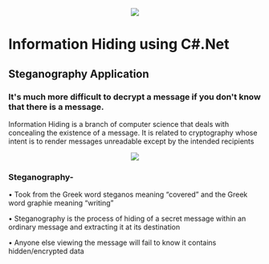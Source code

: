 <p align="center">
  <img src="http://s19.postimg.org/vg0dp27cj/Pampa_ds160.png">
</p>

# Information Hiding using C#.Net
## Steganography Application

### It's much more difficult to decrypt a message if you don't know that there is a message.

Information Hiding is a branch of computer science that deals with concealing the existence of a message.
It is related to cryptography whose intent is to render messages unreadable except by the intended recipients

<p align="center">
  <img src="http://s19.postimg.org/5vy3imlyr/Pampa_ds160.png">
</p>

### Steganography- 
 •	Took from the Greek word steganos meaning “covered” and the Greek word graphie meaning “writing”
 
 •	Steganography is the process of hiding of a secret message within an ordinary message and extracting it at its destination
 
 •	Anyone else viewing the message will fail to know it contains hidden/encrypted data
